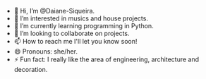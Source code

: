 - 👋 Hi, I’m @Daiane-Siqueira.
- 👀 I’m interested in musics and house projects.
- 🌱 I’m currently learning programming in Python.
- 💞️ I’m looking to collaborate on projects.
- 📫 How to reach me I'll let you know soon!
- 😄 Pronouns: she/her.
- ⚡ Fun fact: I really like the area of ​​engineering, architecture and decoration.

<!---
Daiane-Siqueira/Daiane-Siqueira is a ✨ special ✨ repository because its `README.md` (this file) appears on your GitHub profile.
You can click the Preview link to take a look at your changes.
--->
